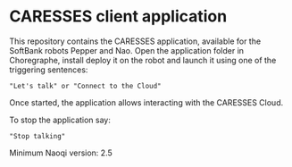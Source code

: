 # CARESSES client application
This repository contains the CARESSES application, available for the SoftBank robots Pepper and Nao.
Open the application folder in Choregraphe, install deploy it on the robot and launch it using one of the triggering sentences:
```
"Let's talk" or "Connect to the Cloud"
```

Once started, the application allows interacting with the CARESSES Cloud. 

To stop the application say:
```
"Stop talking"
```

Minimum Naoqi version: 2.5
